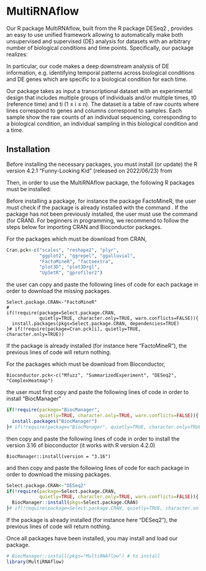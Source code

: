 
<!-- README.md is generated from README.Rmd. Please edit that file -->

# MultiRNAflow

<!-- badges: start -->
<!-- badges: end -->

Our R package MultiRNAflow, built from the R package DESeq2 , provides
an easy to use unified framework allowing to automatically make both
unsupervised and supervised (DE) analysis for datasets with an arbitrary
number of biological conditions and time points. Specifically, our
package realizes:

In particular, our code makes a deep downstream analysis of DE
information, e.g. identifying temporal patterns across biological
conditions and DE genes which are specific to a biological condition for
each time.

Our package takes as input a transcriptional dataset with an
experimental design that includes multiple groups of individuals and/or
multiple times, t0 (reference time) and ti (1 $\leq$ i $\leq$ n). The
dataset is a table of raw counts where lines correspond to genes and
columns correspond to samples. Each sample show the raw counts of an
individual sequencing, corresponding to a biological condition, an
individual sampling in this biological condition and a time.

## Installation

Before installing the necessary packages, you must install (or update)
the R version 4.2.1 “Funny-Looking Kid” (released on 2022/06/23) from

Then, in order to use the MultiRNAflow package, the following R packages
must be installed:

Before installing a package, for instance the package FactoMineR, the
user must check if the package is already installed with the command .
If the package has not been previously installed, the user must use the
command (for CRAN). For beginners in programming, we recommend to follow
the steps below for importing CRAN and Bioconductor packages.

For the packages which must be download from CRAN,

``` r
Cran.pck<-c("scales", "reshape2", "plyr",
            "ggplot2", "ggrepel", "ggalluvial",
            "FactoMineR", "factoextra",
            "plot3D", "plot3Drgl",
            "UpSetR", "gprofiler2")
```

the user can copy and paste the following lines of code for each package
in order to download the missing packages.

``` rinstallcranpck
Select.package.CRAN<-"FactoMineR"
#
if(!require(package=Select.package.CRAN,
            quietly=TRUE, character.only=TRUE, warn.conflicts=FALSE)){
  install.packages(pkgs=Select.package.CRAN, dependencies=TRUE)
}# if(!require(package=Cran.pck[i], quietly=TRUE, character.only=TRUE))
```

If the package is already installed (for instance here “FactoMineR”),
the previous lines of code will return nothing.

For the packages which must be download from Bioconductor,

``` rbioconductorpck
Bioconductor.pck<-c("Mfuzz", "SummarizedExperiment", "DESeq2", "ComplexHeatmap")
```

the user must first copy and paste the following lines of code in order
to install “BiocManager”

``` r
if(!require(package="BiocManager",
            quietly=TRUE, character.only=TRUE, warn.conflicts=FALSE)){
  install.packages("BiocManager")
}# if(!require(package="BiocManager", quietly=TRUE, character.only=TRUE))
```

then copy and paste the following lines of code in order to install the
version 3.16 of bioconductor (it works with R version 4.2.0)

``` rbiocconductorversion
BiocManager::install(version = "3.16")
```

and then copy and paste the following lines of code for each package in
order to download the missing packages.

``` r
Select.package.CRAN<-"DESeq2"
if(!require(package=Select.package.CRAN,
            quietly=TRUE, character.only=TRUE, warn.conflicts=FALSE)){
  BiocManager::install(pkgs=Select.package.CRAN)
}# if(!require(package=Select.package.CRAN, quietly=TRUE, character.only=TRUE))
```

If the package is already installed (for instance here “DESeq2”), the
previous lines of code will return nothing.

Once all packages have been installed, you may install and load our
package.

``` r
# BiocManager::install(pkgs="MultiRNAflow") # to install
library(MultiRNAflow)
```
